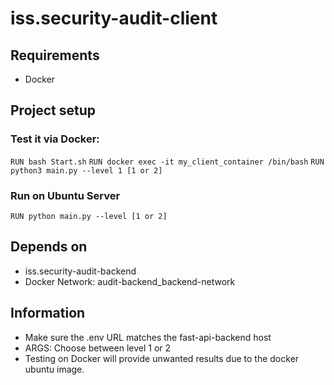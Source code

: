 # iss.security-audit-client

## Requirements
- Docker

## Project setup
### Test it via Docker:
```RUN bash Start.sh```
```RUN docker exec -it my_client_container /bin/bash```
```RUN python3 main.py --level 1 [1 or 2]```
### Run on Ubuntu Server
```RUN python main.py --level [1 or 2]```

## Depends on
- iss.security-audit-backend
- Docker Network: audit-backend_backend-network

## Information
- Make sure the .env URL matches the fast-api-backend host
- ARGS: Choose between level 1 or 2
- Testing on Docker will provide unwanted results due to the docker ubuntu image.
